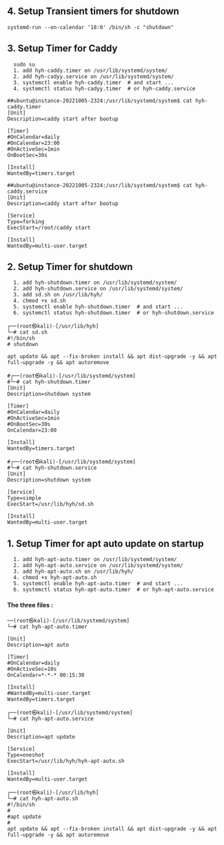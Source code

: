 ## 4. Setup Transient timers for shutdown

    systemd-run --on-calendar '18:0' /bin/sh -c "shutdown"

## 3. Setup Timer for Caddy

```
  sudo su 
  1. add hyh-caddy.timer on /usr/lib/systemd/system/
  2. add hyh-cadyy.service on /usr/lib/systemd/system/
  3. systemctl enable hyh-caddy.timer  # and start ...
  4. systemctl status hyh-cadyy.timer  # or hyh-caddy.service
```

```
##ubuntu@instance-20221005-2324:/usr/lib/systemd/system$ cat hyh-caddy.timer 
[Unit]
Description=caddy start after bootup

[Timer]
#OnCalendar=daily
#OnCalendar=23:00
#OnActiveSec=1min
OnBootSec=30s

[Install]
WantedBy=timers.target
```

```
##ubuntu@instance-20221005-2324:/usr/lib/systemd/system$ cat hyh-caddy.service 
[Unit]
Description=caddy start after bootup

[Service]
Type=forking
ExecStart=/root/caddy start

[Install]
WantedBy=multi-user.target
```

## 2. Setup Timer for shutdown

```
  1. add hyh-shutdown.timer on /usr/lib/systemd/system/
  2. add hyh-shutdown.service on /usr/lib/systemd/system/
  3. add sd.sh on /usr/lib/hyh/
  4. chmod +x sd.sh
  5. systemctl enable hyh-shutdown.timer  # and start ...
  6. systemctl status hyh-shutdown.timer  # or hyh-shutdown.service
```

```
┌──(root㉿kali)-[/usr/lib/hyh]
└─# cat sd.sh                       
#!/bin/sh
# shutdown

apt update && apt --fix-broken install && apt dist-upgrade -y && apt full-upgrade -y && apt autoremove

```

```
#┌──(root㉿kali)-[/usr/lib/systemd/system]
#└─# cat hyh-shutdown.timer     
[Unit]
Description=shutdown system

[Timer]
#OnCalendar=daily
#OnActiveSec=1min
#OnBootSec=30s
OnCalendar=23:00

[Install]
WantedBy=timers.target
```
   
```   
#┌──(root㉿kali)-[/usr/lib/systemd/system]
#└─# cat hyh-shutdown.service 
[Unit]
Description=shutdown system

[Service]
Type=simple
ExecStart=/usr/lib/hyh/sd.sh

[Install]
WantedBy=multi-user.target

```



## 1. Setup Timer for apt auto update on startup

```
  1. add hyh-apt-auto.timer on /usr/lib/systemd/system/
  2. add hyh-apt-auto.service on /usr/lib/systemd/system/
  3. add hyh-apt-auto.sh on /usr/lib/hyh/
  4. chmod +x hyh-apt-auto.sh
  5. systemctl enable hyh-apt-auto.timer  # and start ...
  6. systemctl status hyh-apt-auto.timer  # or hyh-apt-auto.service
```
#### The three files :
```
──(root㉿kali)-[/usr/lib/systemd/system]
└─# cat hyh-apt-auto.timer 

[Unit]
Description=apt auto

[Timer]
#OnCalendar=daily
#OnActiveSec=10s
OnCalendar=*-*-* 00:15:30

[Install]
#WantedBy=multi-user.target
WantedBy=timers.target
```

```                                                                                                                                                   
┌──(root㉿kali)-[/usr/lib/systemd/system]
└─# cat hyh-apt-auto.service 

[Unit]
Description=apt update

[Service]
Type=oneshot
ExecStart=/usr/lib/hyh/hyh-apt-auto.sh

[Install]
WantedBy=multi-user.target
```

```
┌──(root㉿kali)-[/usr/lib/hyh]
└─# cat hyh-apt-auto.sh     
#!/bin/sh
#
#apt update
#
apt update && apt --fix-broken install && apt dist-upgrade -y && apt full-upgrade -y && apt autoremove
```
